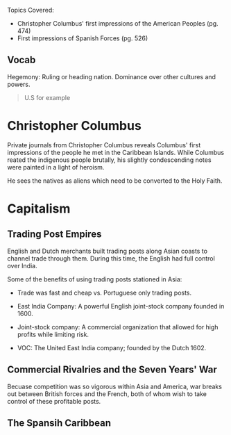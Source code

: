 Topics Covered:
- Christopher Columbus' first impressions of the American Peoples (pg. 474)
- First impressions of Spanish Forces (pg. 526)

## Vocab

Hegemony: Ruling or heading nation. Dominance over other cultures and powers.
> U.S for example

# Christopher Columbus

Private journals from Christopher Columbus reveals Columbus' first impressions of the 
people he met in the Caribbean Islands. While Columbus reated the indigenous people 
brutally, his slightly condescending notes were painted in a light of heroism.

He sees the natives as aliens which need to be converted to the Holy Faith.

# Capitalism

## Trading Post Empires

English and Dutch merchants built trading posts along Asian coasts to channel
trade through them. During this time, the English had full control over India.

Some of the benefits of using trading posts stationed in Asia:

- Trade was fast and cheap vs. Portuguese only trading posts.

- East India Company: A powerful English joint-stock company founded in 1600.

- Joint-stock company: A commercial organization that allowed for high profits
while limiting risk.

- VOC: The United East India company; founded by the Dutch 1602.

## Commercial Rivalries and the Seven Years' War

Becuase competition was so vigorous within Asia and America, war breaks out
between British forces and the French, both of whom wish to take control of these
profitable posts. 

## The Spansih Caribbean


